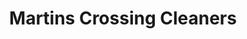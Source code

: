 ---
title: "Martins Crossing Cleaners"
url: /covington/martins-crossing-cleaners/
shop: Wäscherei
---